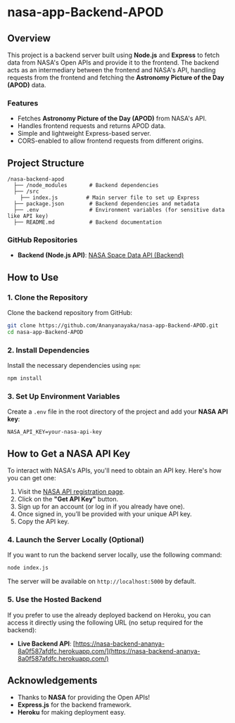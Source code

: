 # nasa-app-Backend-APOD

## Overview
This project is a backend server built using **Node.js** and **Express** to fetch data from NASA's Open APIs and provide it to the frontend. The backend acts as an intermediary between the frontend and NASA's API, handling requests from the frontend and fetching the **Astronomy Picture of the Day (APOD)** data.


### Features
- Fetches **Astronomy Picture of the Day (APOD)** from NASA's API.
- Handles frontend requests and returns APOD data.
- Simple and lightweight Express-based server.
- CORS-enabled to allow frontend requests from different origins.

## Project Structure

```
/nasa-backend-apod
  ├── /node_modules       # Backend dependencies
  ├── /src
    ├── index.js         # Main server file to set up Express
  ├── package.json        # Backend dependencies and metadata
  ├── .env                # Environment variables (for sensitive data like API key)
  ├── README.md           # Backend documentation
```

### GitHub Repositories

- **Backend (Node.js API)**: [NASA Space Data API (Backend)](https://github.com/Ananyanayaka/nasa-app-Backend-APOD)

## How to Use

### 1. Clone the Repository

Clone the backend repository from GitHub:

```bash
git clone https://github.com/Ananyanayaka/nasa-app-Backend-APOD.git
cd nasa-app-Backend-APOD
```

### 2. Install Dependencies

Install the necessary dependencies using `npm`:

```bash
npm install
```

### 3. Set Up Environment Variables

Create a `.env` file in the root directory of the project and add your **NASA API key**:

```env
NASA_API_KEY=your-nasa-api-key
```
## How to Get a NASA API Key

To interact with NASA's APIs, you'll need to obtain an API key. Here's how you can get one:

1. Visit the [NASA API registration page](https://api.nasa.gov/).
2. Click on the **"Get API Key"** button.
3. Sign up for an account (or log in if you already have one).
4. Once signed in, you’ll be provided with your unique API key.
5. Copy the API key.


### 4. Launch the Server Locally (Optional)

If you want to run the backend server locally, use the following command:

```bash
node index.js
```

The server will be available on `http://localhost:5000` by default. 

### 5. Use the Hosted Backend

If you prefer to use the already deployed backend on Heroku, you can access it directly using the following URL (no setup required for the backend):

- **Live Backend API**: [https://nasa-backend-ananya-8a0f587afdfc.herokuapp.com/](https://nasa-backend-ananya-8a0f587afdfc.herokuapp.com/)


## Acknowledgements

- Thanks to **NASA** for providing the Open APIs!
- **Express.js** for the backend framework.
- **Heroku** for making deployment easy.
```
